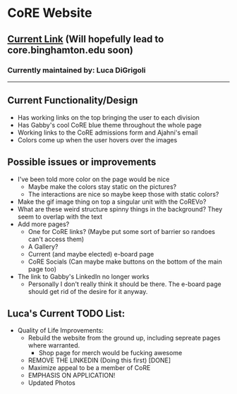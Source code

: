 # CoRE Website
## [Current Link](https://core-bing.github.io/) (Will hopefully lead to core.binghamton.edu soon)
### Currently maintained by: Luca DiGrigoli

***

## Current Functionality/Design
* Has working links on the top bringing the user to each division
* Has Gabby's cool CoRE blue theme throughout the whole page
* Working links to the CoRE admissions form and Ajahni's email
* Colors come up when the user hovers over the images

## Possible issues or improvements
* I've been told more color on the page would be nice
	* Maybe make the colors stay static on the pictures?
	* The interactions are nice so maybe keep those with static colors?
* Make the gif image thing on top a singular unit with the CoREVo?
* What are these weird structure spinny things in the background? They seem to overlap with the text
* Add more pages?
	* One for CoRE links? (Maybe put some sort of barrier so randoes can't access them)
	* A Gallery?
	* Current (and maybe elected) e-board page
	* CoRE Socials (Can maybe make buttons on the bottom of the main page too)
* The link to Gabby's LinkedIn no longer works
	* Personally I don't really think it should be there. The e-board page should get rid of the desire for it anyway.

## Luca's Current TODO List:
* Quality of Life Improvements:
	* Rebuild the website from the ground up, including sepreate pages where warranted.
		* Shop page for merch would be fucking awesome
	* REMOVE THE LINKEDIN (Doing this first) [DONE]
	* Maximize appeal to be a member of CoRE
	* EMPHASIS ON APPLICATION!
	* Updated Photos

